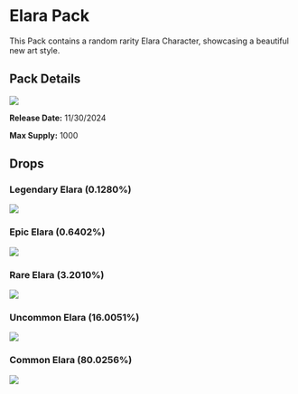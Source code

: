 # Elara Pack

This Pack contains a random rarity Elara Character, showcasing a beautiful new art style.

## Pack Details

<a href="https://wax.atomichub.io/explorer/template/wax-mainnet/brpg/Elara-Pack_859168">
    <img src="https://atomichub-ipfs.com/ipfs/QmbrJDEDhnEmV6Y88MYC84DqGQ6hMuVERpGcC2BZL3LXvu" />
</a>

**Release Date:** 11/30/2024

**Max Supply:** 1000

## Drops

### Legendary Elara (0.1280%)

<a href="https://wax.atomichub.io/explorer/template/wax-mainnet/brpg/Elara_859164">
    <img src="https://atomichub-ipfs.com/ipfs/QmR5116M67RYuRaVeEGwsQZQwLfRZeF77gFK5wp3MPbTXz" />
</a>

### Epic Elara (0.6402%)

<a href="https://wax.atomichub.io/explorer/template/wax-mainnet/brpg/Elara_859163">
    <img src="https://atomichub-ipfs.com/ipfs/QmXPjH7AnuA1Ki8t2HkPgiGoBYjzYfNdcEiGwW94cbJUTU" />
</a>

### Rare Elara (3.2010%)

<a href="https://wax.atomichub.io/explorer/template/wax-mainnet/brpg/Elara_859162">
    <img src="https://atomichub-ipfs.com/ipfs/QmTPSqH8QSARGYEH9LQkuHLCovpwxDfbzdUcnL6HduG2fm" />
</a>

### Uncommon Elara (16.0051%)

<a href="https://wax.atomichub.io/explorer/template/wax-mainnet/brpg/Elara_859160">
    <img src="https://atomichub-ipfs.com/ipfs/QmNcHBfHWGJJR8ZcnDcCH5aY4qvtiD4moVRNa1YKrWzEKR" />
</a>

### Common Elara (80.0256%)

<a href="https://wax.atomichub.io/explorer/template/wax-mainnet/brpg/Elara_859161">
    <img src="https://atomichub-ipfs.com/ipfs/QmdHrQhnqMSdDL9HNvTiRa6TFAH55Pu9Ac3nA8A6FQK8UN" />
</a>
